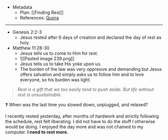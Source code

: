- Metadata
	- Plan: [[Finding Rest]]
	- References: [Quora](https://www.quora.com/What-does-Yoke-mean-when-referring-to-Jesus)
	
---
- Genesis 2:2-3
	- Jesus rested after 6 days of creation and declared the day of rest as holy
- Matthew 11:28-30
	- Jesus tells us to come to Him for rest. 
	- ![[Pasted image 239.png]]
	- Jesus tells us to take His yoke upon us.
	- The burden of the law was very oppresive and demanding but Jesus offers salvation and simply asks us to follow him and to love everyone, so his burden was light.

>*Rest is a gift that we too easily tend to push aside. But life without rest is unsustainable.*

❓ When was the last time you slowed down, unplugged, and relaxed?

I recently rested yesterday, after months of hardwork and strictly following the schedule, rest felt liberating. I did not have to do the stuff I otherwise would be doing. I enjoyed the day more and was not chained to my computer. **I need to rest more.**
	